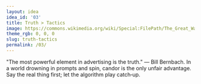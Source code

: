 ```yaml
---
layout: idea
idea_id: '03'
title: Truth > Tactics
image: https://commons.wikimedia.org/wiki/Special:FilePath/The_Great_Wave_off_Kanagawa.jpg
theme_rgb: 0, 0, 0
slug: truth-tactics
permalink: /03/
---
```


"The most powerful element in advertising is the truth." — Bill Bernbach. In a world drowning in prompts and spin, candor is the only unfair advantage. Say the real thing first; let the algorithm play catch‑up.
